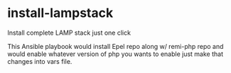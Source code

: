 # install-lampstack
Install complete LAMP stack just one click

This Ansible playbook would install Epel repo along w/ remi-php repo and would enable whatever version of php you wants to enable just make that changes into vars file.

